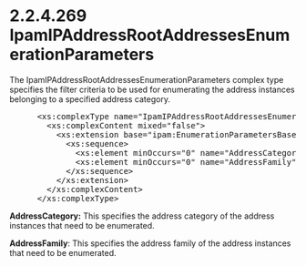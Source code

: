 <html dir="LTR" xmlns:mshelp="http://msdn.microsoft.com/mshelp" xmlns:ddue="http://ddue.schemas.microsoft.com/authoring/2003/5" xmlns:xlink="http://www.w3.org/1999/xlink" xmlns:tool="http://www.microsoft.com/tooltip">
 <body>
 <div id="header">
 <h1 class="heading">2.2.4.269 IpamIPAddressRootAddressesEnumerationParameters</h1>
 </div>
 <div id="mainSection">
 <div id="mainBody">
 <div id="allHistory" class="saveHistory"></div>
 <div id="sectionSection0" class="section" name="collapseableSection">
 

<p>The IpamIPAddressRootAddressesEnumerationParameters complex
type specifies the filter criteria to be used for enumerating the address
instances belonging to a specified address category.</p>

<dl>
<dd>
<div><pre> &lt;xs:complexType name=&quot;IpamIPAddressRootAddressesEnumerationParameters&quot;&gt;
   &lt;xs:complexContent mixed=&quot;false&quot;&gt;
     &lt;xs:extension base=&quot;ipam:EnumerationParametersBase&quot;&gt;
       &lt;xs:sequence&gt;
         &lt;xs:element minOccurs=&quot;0&quot; name=&quot;AddressCategory&quot; nillable=&quot;true&quot; type=&quot;ipam:AddressCategory&quot; /&gt;
         &lt;xs:element minOccurs=&quot;0&quot; name=&quot;AddressFamily&quot; type=&quot;syssock:AddressFamily&quot; /&gt;
       &lt;/xs:sequence&gt;
     &lt;/xs:extension&gt;
   &lt;/xs:complexContent&gt;
 &lt;/xs:complexType&gt;
</pre></div>
</dd></dl>

<p><b>AddressCategory:</b> This specifies the address
category of the address instances that need to be enumerated.</p>

<p><b>AddressFamily</b>: This specifies the address
family of the address instances that need to be enumerated.</p>


 </div>
 </div>
 </div>
 </body>
</html>